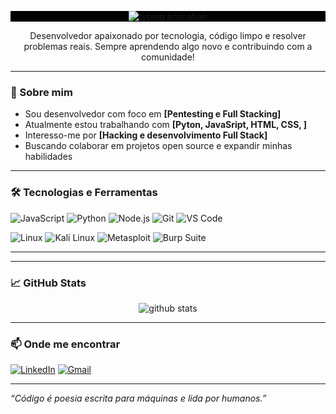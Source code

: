 <p align="center" style="background-color:#000000;">
  <img src="https://readme-typing-svg.herokuapp.com?font=Cascadia+Code&size=22&pause=1000&color=00FF00&background=000000&center=true&vCenter=true&width=600&lines=Password%3A+********;Authenticating...;connect+root+success;Olá%2C+bem-vindo%2C+me+chamo+Samuel_" alt="typing animation" />
</p>



<p align="center">
  Desenvolvedor apaixonado por tecnologia, código limpo e resolver problemas reais. 
  Sempre aprendendo algo novo e contribuindo com a comunidade!
</p>

---

### 🚀 Sobre mim

- Sou desenvolvedor com foco em **[Pentesting e Full Stacking]**
- Atualmente estou trabalhando com **[Pyton, JavaSript, HTML, CSS, ]**
- Interesso-me por **[Hacking e desenvolvimento Full Stack]**
- Buscando colaborar em projetos open source e expandir minhas habilidades

---

### 🛠️ Tecnologias e Ferramentas

![JavaScript](https://img.shields.io/badge/-JavaScript-black?style=flat-square&logo=javascript)
![Python](https://img.shields.io/badge/-Python-black?style=flat-square&logo=python)
![Node.js](https://img.shields.io/badge/-Node.js-black?style=flat-square&logo=node.js)
![Git](https://img.shields.io/badge/-Git-black?style=flat-square&logo=git)
![VS Code](https://img.shields.io/badge/-VS%20Code-black?style=flat-square&logo=visual-studio-code)

![Linux](https://img.shields.io/badge/-Linux-FCC624?style=flat-square&logo=linux&logoColor=black)
![Kali Linux](https://img.shields.io/badge/-Kali_Linux-557C94?style=flat-square&logo=kalilinux&logoColor=white)
![Metasploit](https://img.shields.io/badge/-Metasploit-222222?style=flat-square&logo=metasploit&logoColor=white)
![Burp Suite](https://img.shields.io/badge/-Burp_Suite-FF6F00?style=flat-square&logo=burpsuite&logoColor=white)


---


---

### 📈 GitHub Stats

<p align="center">
  <img src="https://github-readme-stats.vercel.app/api?username=Samuelsp17&show_icons=true&theme=radical" alt="github stats"/>
</p>

---

### 📫 Onde me encontrar

[![LinkedIn](https://img.shields.io/badge/-LinkedIn-0A66C2?style=flat-square&logo=linkedin&logoColor=white)](https://www.linkedin.com/in/samuel-pedrosa-535302305/) 
[![Gmail](https://img.shields.io/badge/-Email-D14836?style=flat-square&logo=gmail&logoColor=white)](mailto:samdsp@gmail.com)

---

*“Código é poesia escrita para máquinas e lida por humanos.”*
